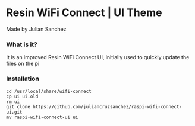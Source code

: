 # Resin WiFi Connect | UI Theme
Made by Julian Sanchez

### What is it?
It is an improved Resin WiFi Connect UI, initially used to quickly update the files on the pi

### Installation
```fish
cd /usr/local/share/wifi-connect
cp ui ui.old
rm ui
git clone https://github.com/juliancruzsanchez/raspi-wifi-connect-ui.git
mv raspi-wifi-connect-ui ui

```
